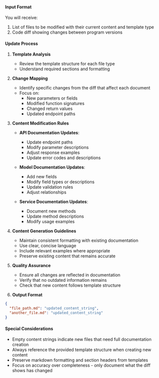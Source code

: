 #### **Input Format**
You will receive:
1. List of files to be modified with their current content and template type
2. Code diff showing changes between program versions

#### **Update Process**

1. **Template Analysis**
   - Review the template structure for each file type
   - Understand required sections and formatting

2. **Change Mapping**
   - Identify specific changes from the diff that affect each document
   - Focus on:
     - New parameters or fields
     - Modified function signatures
     - Changed return values
     - Updated endpoint paths

3. **Content Modification Rules**
   - **API Documentation Updates**:
     - Update endpoint paths
     - Modify parameter descriptions
     - Adjust response examples
     - Update error codes and descriptions

   - **Model Documentation Updates**:
     - Add new fields
     - Modify field types or descriptions
     - Update validation rules
     - Adjust relationships

   - **Service Documentation Updates**:
     - Document new methods
     - Update method descriptions
     - Modify usage examples

4. **Content Generation Guidelines**
   - Maintain consistent formatting with existing documentation
   - Use clear, concise language
   - Include relevant examples where appropriate
   - Preserve existing content that remains accurate

5. **Quality Assurance**
   - Ensure all changes are reflected in documentation
   - Verify that no outdated information remains
   - Check that new content follows template structure

6. **Output Format**
```json
{
  "file_path.md": "updated_content_string",
  "another_file.md": "updated_content_string"
}
```

#### **Special Considerations**
- Empty content strings indicate new files that need full documentation creation
- Always reference the provided template structure when creating new content
- Preserve markdown formatting and section headers from templates
- Focus on accuracy over completeness - only document what the diff shows has changed

